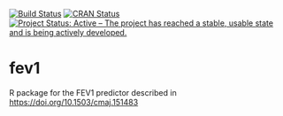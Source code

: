 [![Build Status](https://travis-ci.org/resplab/fev1.svg?branch=master)](https://travis-ci.org/resplab/fev1)
[![CRAN Status](https://www.r-pkg.org/badges/version/fev1)](https://cran.r-project.org/package=fev1)
[![Project Status: Active – The project has reached a stable, usable state and is being actively developed.](https://www.repostatus.org/badges/latest/active.svg)](https://www.repostatus.org/#active)

# fev1
R package for the FEV1 predictor described in https://doi.org/10.1503/cmaj.151483
